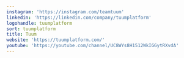 ```yaml
---
instagram: 'https://instagram.com/teamtuum'
linkedin: 'https://linkedin.com/company/tuumplatform'
logohandle: tuumplatform
sort: tuumplatform
title: Tuum
website: 'https://tuumplatform.com/'
youtube: 'https://youtube.com/channel/UC8WYs8H1512WkIGGytRXvdA'
---
```

